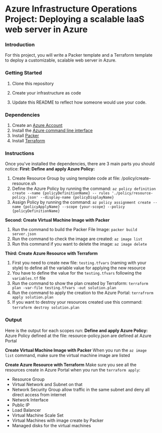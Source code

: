 # Azure Infrastructure Operations Project: Deploying a scalable IaaS web server in Azure

### Introduction
For this project, you will write a Packer template and a Terraform template to deploy a customizable, scalable web server in Azure.

### Getting Started
1. Clone this repository

2. Create your infrastructure as code

3. Update this README to reflect how someone would use your code.

### Dependencies
1. Create an [Azure Account](https://portal.azure.com) 
2. Install the [Azure command line interface](https://docs.microsoft.com/en-us/cli/azure/install-azure-cli?view=azure-cli-latest)
3. Install [Packer](https://www.packer.io/downloads)
4. Install [Terraform](https://www.terraform.io/downloads.html)

### Instructions
Once you've installed the dependencies, there are 3 main parts you should notice:
**First: Define and apply Azure Policy:**
  1. Create Resource Group by using template code at file: /policy/create-resource.sh
  2. Define the Azure Policy by running the command:
  `az policy definition create --name {policyDefinitionName} -- rules './policy/resource-policy.json' --display-name {policyDisplayName}`
  3. Assign Policy by running the command:
  `az policy assignment create --name {policyApplyName} --scope {your-scope} --policy {policyDefinitionName}`

**Second: Create Virtual Machine Image with Packer**
  1. Run the command to build the Packer File Image:
  `packer build server.json`
  2. Run the command to check the image are created:
  `az image list`
  3. Run this command if you want to delete the image:
  `az image delete`

**Third: Create Azure Resource with Terraform**
  1. First you need to create new file: `testing.tfvars` (naming with your style) to define all the variable value for applying the new resource
  2. You have to define the value for the `testing.tfvars` following the `variables.tf` file
  3. Run the command to show the plan created by Terraform:
  `terraform plan -var-file testing.tfvars -out solution.plan`
  4. Run the command to apply the creation to the Azure Portal:
  `terrafrorm apply solution.plan`
  5. If you want to destroy your resources created use this command:
  `terraform destroy solution.plan`


### Output
Here is the output for each scopes run:
**Define and apply Azure Policy:**
Azure Policy defined at the file: resource-policy.json are defined at Azure Portal

**Create Virtual Machine Image with Packer**
When you run the `az image list` command, make sure the virtual machine image are listed

**Create Azure Resource with Terraform**
Make sure you see all the resources create in Azure Portal when you run the `terraform apply`:
- Resource Group
- Virtual Network and Subnet on that
- Network Security Group allow traffic in the same subnet and deny all direct access from internet
- Network Interface
- Public IP
- Load Balancer
- Virtual Machine Scale Set
- Virtual Machines with image create by Packer
- Managed disks for the virtual machines

